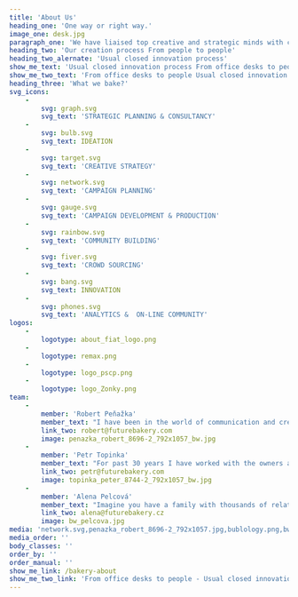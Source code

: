 ```yaml
---
title: 'About Us'
heading_one: 'One way or right way.'
image_one: desk.jpg
paragraph_one: 'We have liaised top creative and strategic minds with creativity, life experience and levity of thousands people from the crowd. People who don’t sit in the office or development centre, but have a real life… with real problems and needs. We link ideas and insights, trends or strategies. We look for futures. We seek diversity, new perspective and link together what seems incompatible. We listen and get inspired by the crowd. We look into numbers but do not make the average. We regularly check temperature to know what people really feel. We want to know what our future will look like and we want to participate on it. We help individuals as well as organizations to find their place in the future. We fuel the brands with relevant product and experience concepts, offer a fresh perspective on your business and ideate original campaign ideas.'
heading_two: 'Our creation process From people to people'
heading_two_alernate: 'Usual closed innovation process'
show_me_text: 'Usual closed innovation process From office desks to people'
show_me_two_text: 'From office desks to people Usual closed innovation process '
heading_three: 'What we bake?'
svg_icons:
    -
        svg: graph.svg
        svg_text: 'STRATEGIC PLANNING & CONSULTANCY'
    -
        svg: bulb.svg
        svg_text: IDEATION
    -
        svg: target.svg
        svg_text: 'CREATIVE STRATEGY'
    -
        svg: network.svg
        svg_text: 'CAMPAIGN PLANNING'
    -
        svg: gauge.svg
        svg_text: 'CAMPAIGN DEVELOPMENT & PRODUCTION'
    -
        svg: rainbow.svg
        svg_text: 'COMMUNITY BUILDING'
    -
        svg: fiver.svg
        svg_text: 'CROWD SOURCING'
    -
        svg: bang.svg
        svg_text: INNOVATION
    -
        svg: phones.svg
        svg_text: 'ANALYTICS &  ON-LINE COMMUNITY'
logos:
    -
        logotype: about_fiat_logo.png
    -
        logotype: remax.png
    -
        logotype: logo_pscp.png
    -
        logotype: logo_Zonky.png
team:
    -
        member: 'Robert Peňažka'
        member_text: "I have been in the world of communication and creativity for 25 years. I constantly start to be able to finish and I finish to be able to start.\r\nAfter 9 years I ended up as the leader of Leo Burnett Prague, I set up Kaspen agency to leave after 7 years and established Yinachi studio.\r\nI seek passionate Clients, I connect the world of commercialism / advertising and art.\r\nI stand behind “Kmeny” project, “Neboj” or “Velký bobek” books. I publish Magnus magazine.\r\nI am an uncle of Kašpárek v rohlíku and Kefír festival. I cofounded “Rodiče vítáni” (“Parents welcome”) and together with Petr Topinka we built Future Bakery family."
        link_two: robert@futurebakery.com
        image: penazka_robert_8696-2_792x1057_bw.jpg
    -
        member: 'Petr Topinka'
        member_text: "For past 30 years I have worked with the owners and leaders of successful companies across the whole world. Even with politicians and country leaders.\r\nI help them with strategic marketing and communication.\r\nFor many years I was connected with BBDO Worldwide agency network. I worked in BBDO Toronto and lead Prague office which stood behind great creative and business projects in the Czech Republic and CEE region. I found and helped unlock hundreds of talents.\r\nAll this helped me see even more clearly that the crowd can do more that “the above”.\r\nThat’s why Robert Peňažka and I have built Future Bakery platform. For everybody to participate, for us to listen better and for things to work better."
        link_two: petr@futurebakery.com
        image: topinka_peter_8744-2_792x1057_bw.jpg
    -
        member: 'Alena Pelcová'
        member_text: "Imagine you have a family with thousands of relatives.\r\nThis is exactly the family Alena takes care of. Future Bakery family comprising of twenty five thousands people from the crowd. People with great energy and ideas.\r\nWe know very well that none of us is as smart as we all together. Also, that we are all creative. It’s enough to give impulse and it rolls off. This world is full of creativity, fresh and - for somebody - weird ideas and insights. Our work is to work well with this and give it all a life."
        link_two: alena@futurebakery.cz
        image: bw_pelcova.jpg
media: 'network.svg,penazka_robert_8696-2_792x1057.jpg,bublology.png,bw_pelcova.jpg,clavin.png,target.svg,bulb.svg,phones.svg,fiver.svg,rainbow.svg,bang.svg,bos.png,hairguy.jpg,penazka_robert_8696-2_792x1057_bw.jpg,pelcova.jpg,cebia.png,logo_pscp.png,graph.svg,desk.jpg,topinka_peter_8744-2_792x1057.jpg,gauge.svg,captain-morgan.png,topinka_peter_8744-2_792x1057_bw.jpg,logo_Zonky.png,bos.png,bublology.png,captain-morgan.png,cebia.png,clavin.png,coyote.png,creative-dock.png,czechinn.png,das.png,dongoiovan.png,dukla.png,emco.png,fiat.png,grants.png,hello.png,hledamerodice.png,j&t-banka.png,jihoceska-univerzita.png,jsmefer.png,k.png,keiki.png,klara.png,kofola.png,kooperativa.png,mallcz.png,mccann.png,mctree.png,metaxa.png,metlife.png,milka.png,muller.png,ntm.png,ostravar.png,pragtique.png,prvniklubova.png,pscp.png,rafun.png,rohlikcz.png,ruzovyslon.png,suchej-unor.png,unyp.png,zonky.png,zoot.png'
media_order: ''
body_classes: ''
order_by: ''
order_manual: ''
show_me_link: /bakery-about
show_me_two_link: 'From office desks to people - Usual closed innovation process '
---
```


